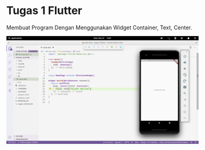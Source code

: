 # Tugas 1 Flutter

Membuat Program Dengan Menggunakan Widget Container, Text, Center.

![screenshoot](screenshoot.png)
